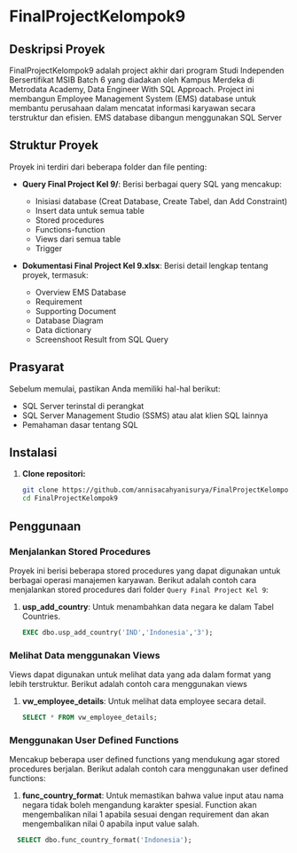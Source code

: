 # FinalProjectKelompok9

## Deskripsi Proyek

FinalProjectKelompok9 adalah project akhir dari program Studi Independen Bersertifikat MSIB Batch 6 yang diadakan oleh Kampus Merdeka di Metrodata Academy, Data Engineer With SQL Approach. Project ini membangun Employee Management System (EMS) database untuk membantu perusahaan dalam mencatat informasi karyawan secara terstruktur dan efisien. EMS database dibangun menggunakan SQL Server

## Struktur Proyek

Proyek ini terdiri dari beberapa folder dan file penting:

- **Query Final Project Kel 9/**: Berisi berbagai query SQL yang mencakup:
  - Inisiasi database (Creat Database, Create Tabel, dan Add Constraint)
  - Insert data untuk semua table
  - Stored procedures 
  - Functions-function 
  - Views dari semua table 
  - Trigger 

- **Dokumentasi Final Project Kel 9.xlsx**: Berisi detail lengkap tentang proyek, termasuk:
  - Overview EMS Database 
  - Requirement 
  - Supporting Document 
  - Database Diagram 
  - Data dictionary
  - Screenshoot Result from SQL Query

## Prasyarat

Sebelum memulai, pastikan Anda memiliki hal-hal berikut:

- SQL Server terinstal di perangkat 
- SQL Server Management Studio (SSMS) atau alat klien SQL lainnya
- Pemahaman dasar tentang SQL

## Instalasi

1. **Clone repositori:**
   ```sh
   git clone https://github.com/annisacahyanisurya/FinalProjectKelompok9.git
   cd FinalProjectKelompok9

## Penggunaan

### Menjalankan Stored Procedures

Proyek ini berisi beberapa stored procedures yang dapat digunakan untuk berbagai operasi manajemen karyawan. Berikut adalah contoh cara menjalankan stored procedures dari folder `Query Final Project Kel 9`:

1. **usp_add_country**: Untuk menambahkan data negara ke dalam Tabel Countries. 
   ```sql
   EXEC dbo.usp_add_country('IND','Indonesia','3');

### Melihat Data menggunakan Views

Views dapat digunakan untuk melihat data yang ada dalam format yang lebih terstruktur. Berikut adalah contoh cara menggunakan views

1. **vw_employee_details**: Untuk melihat data employee secara detail. 
   ```sql
   SELECT * FROM vw_employee_details;

### Menggunakan User Defined Functions

Mencakup beberapa user defined functions yang mendukung agar stored procedures berjalan. Berikut adalah contoh cara menggunakan user defined functions:

1. **func_country_format**: Untuk memastikan bahwa value input atau nama negara tidak boleh mengandung karakter spesial. Function akan mengembalikan nilai 1 apabila sesuai dengan requirement dan akan mengembalikan nilai 0 apabila input value salah. 
 ```sql
   SELECT dbo.func_country_format('Indonesia');
